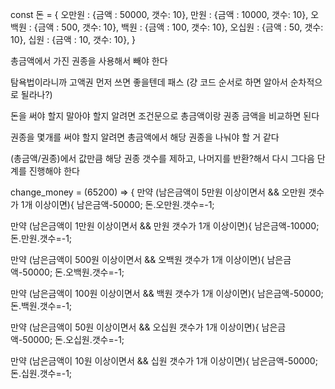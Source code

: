 const 돈 = {
    오만원 : {금액 : 50000, 갯수: 10},
    만원 : {금액 : 10000, 갯수: 10},
    오백원 : {금액 : 500, 갯수: 10},
    백원 : {금액 : 100, 갯수: 10},
    오십원 : {금액 : 50, 갯수: 10},
    십원 : {금액 : 10, 갯수: 10},
}



총금액에서 가진 권종을 사용해서 빼야 한다

탐욕법이라니까 고액권 먼저 쓰면 좋을텐데 패스 (걍 코드 순서로 하면 알아서 순차적으로 될라나?)

돈을 써야 할지 말아야 할지 알려면 조건문으로 총금액이랑 권종 금액을 비교하면 된다

권종을 몇개를 써야 할지 알려면 총금액에서 해당 권종을 나눠야 할 거 같다

(총금액/권종)에서 값만큼 해당 권종 갯수를 제하고, 나머지를 반환?해서 다시 그다음 단계를 진행해야 한다



change_money = (65200) => {
  만약 (남은금액이 5만원 이상이면서 && 오만원 갯수가 1개 이상이면){
    남은금액-50000;
    돈.오만원.갯수=-1;

  만약 (남은금액이 1만원 이상이면서 && 만원 갯수가 1개 이상이면){
    남은금액-10000;
    돈.만원.갯수=-1;

  만약 (남은금액이 500원 이상이면서 && 오백원 갯수가 1개 이상이면){
    남은금액-50000;
    돈.오백원.갯수=-1;

  만약 (남은금액이 100원 이상이면서 && 백원 갯수가 1개 이상이면){
    남은금액-50000;
    돈.백원.갯수=-1;

  만약 (남은금액이 50원 이상이면서 && 오십원 갯수가 1개 이상이면){
    남은금액-50000;
    돈.오십원.갯수=-1;

  만약 (남은금액이 10원 이상이면서 && 십원 갯수가 1개 이상이면){
    남은금액-50000;
    돈.십원.갯수=-1;
